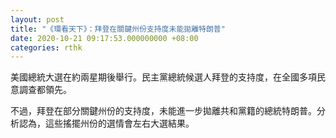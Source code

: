 ```yaml
---
layout: post
title: "《環看天下》：拜登在關鍵州份支持度未能拋離特朗普"
date: 2020-10-21 09:17:53.000000000 +08:00
categories: rthk
---
```


美國總統大選在約兩星期後舉行。民主黨總統候選人拜登的支持度，在全國多項民意調查都領先。

不過，拜登在部分關鍵州份的支持度，未能進一步拋離共和黨籍的總統特朗普。分析認為，這些搖擺州份的選情會左右大選結果。
